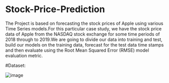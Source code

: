 # Stock-Price-Prediction

The Project is based on forecasting the stock prices of Apple using various Time Series models.For this particular case study, we have the stock price data of Apple from the NASDAQ stock exchange for some time periods of 2018 through to 2019.We are going to divide our data into training and test, build our models on the training data, forecast for the test data time stamps and then evaluate using the Root Mean Squared Error (RMSE) model evaluation metric.

#Dataset:

![image](https://user-images.githubusercontent.com/110291864/217743624-c8437be7-d169-43c2-a7d3-08dbd818495a.png)
